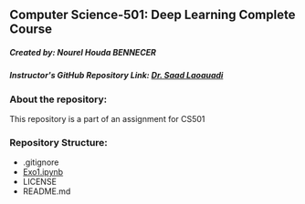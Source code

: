 ## Computer Science-501: Deep Learning Complete Course
##### Created by: Nourel Houda BENNECER
##### Instructor's GitHub Repository Link: [Dr. Saad Laoauadi](https://github.com/dr-saad-la/CS501-Deep-Learning-Complete-Course)
### About the repository:
This repository is a part of an assignment for CS501
### Repository Structure:
- .gitignore
- [Exo1.ipynb](https://github.com/BennecerNourElhouda/CS501-Nourel-Houda-BENNECER/blob/main/Exo1.ipynb)
- LICENSE
- README.md
